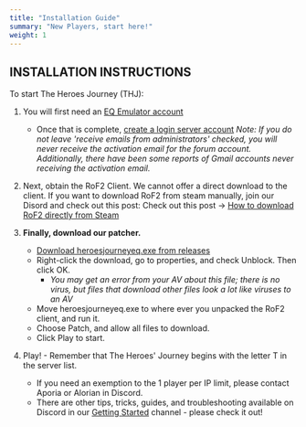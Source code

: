 ```yaml
---
title: "Installation Guide"
summary: "New Players, start here!"
weight: 1
---
```


## INSTALLATION INSTRUCTIONS

To start The Heroes Journey (THJ):


  1. You will first need an [EQ Emulator account](http://www.eqemulator.org/)
      * Once that is complete, [create a login server account](http://www.eqemulator.org/account/?CreateLS) *Note: If you do not leave 'receive emails from administrators' checked, you will never receive the activation email for the forum account. Additionally, there have been some reports of Gmail accounts never receiving the activation email.*

  2. Next, obtain the RoF2 Client. We cannot offer a direct download to the client. If you want to download RoF2 from steam manually, join our Disord and check out this post: Check out this post -> [How to download RoF2 directly from Steam](https://discord.com/channels/1204418766318862356/1300559345951445022)
  3. **Finally, download our patcher.**
      * [Download heroesjourneyeq.exe from releases](https://github.com/The-Heroes-Journey-EQEMU/eqemupatcher/releases)
      * Right-click the download, go to properties, and check Unblock. Then click OK.
        * *You may get an error from your AV about this file; there is no virus, but files that download other files look a lot like viruses to an AV*
      * Move heroesjourneyeq.exe to where ever you unpacked the RoF2 client, and run it.
      * Choose Patch, and allow all files to download.
      * Click Play to start.

  4. Play! - Remember that The Heroes' Journey begins with the letter T in the server list.
      * If you need an exemption to the 1 player per IP limit, please contact Aporia or Alorian in Discord.
      * There are other tips, tricks, guides, and troubleshooting available on Discord in our [Getting Started](https://discord.com/channels/1204418766318862356/1204418767132688403) channel - please check it out!
